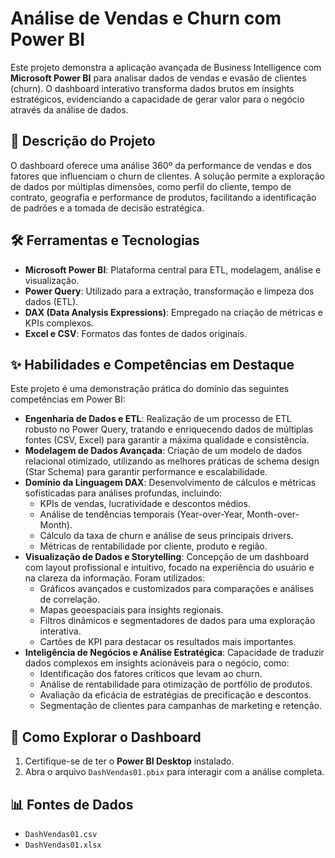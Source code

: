 # Análise de Vendas e Churn com Power BI

Este projeto demonstra a aplicação avançada de Business Intelligence com **Microsoft Power BI** para analisar dados de vendas e evasão de clientes (churn). O dashboard interativo transforma dados brutos em insights estratégicos, evidenciando a capacidade de gerar valor para o negócio através da análise de dados.

## 📜 Descrição do Projeto

O dashboard oferece uma análise 360º da performance de vendas e dos fatores que influenciam o churn de clientes. A solução permite a exploração de dados por múltiplas dimensões, como perfil do cliente, tempo de contrato, geografia e performance de produtos, facilitando a identificação de padrões e a tomada de decisão estratégica.

## 🛠️ Ferramentas e Tecnologias

*   **Microsoft Power BI**: Plataforma central para ETL, modelagem, análise e visualização.
*   **Power Query**: Utilizado para a extração, transformação e limpeza dos dados (ETL).
*   **DAX (Data Analysis Expressions)**: Empregado na criação de métricas e KPIs complexos.
*   **Excel e CSV**: Formatos das fontes de dados originais.

## ✨ Habilidades e Competências em Destaque

Este projeto é uma demonstração prática do domínio das seguintes competências em Power BI:

*   **Engenharia de Dados e ETL**: Realização de um processo de ETL robusto no Power Query, tratando e enriquecendo dados de múltiplas fontes (CSV, Excel) para garantir a máxima qualidade e consistência.
*   **Modelagem de Dados Avançada**: Criação de um modelo de dados relacional otimizado, utilizando as melhores práticas de schema design (Star Schema) para garantir performance e escalabilidade.
*   **Domínio da Linguagem DAX**: Desenvolvimento de cálculos e métricas sofisticadas para análises profundas, incluindo:
    *   KPIs de vendas, lucratividade e descontos médios.
    *   Análise de tendências temporais (Year-over-Year, Month-over-Month).
    *   Cálculo da taxa de churn e análise de seus principais drivers.
    *   Métricas de rentabilidade por cliente, produto e região.
*   **Visualização de Dados e Storytelling**: Concepção de um dashboard com layout profissional e intuitivo, focado na experiência do usuário e na clareza da informação. Foram utilizados:
    *   Gráficos avançados e customizados para comparações e análises de correlação.
    *   Mapas geoespaciais para insights regionais.
    *   Filtros dinâmicos e segmentadores de dados para uma exploração interativa.
    *   Cartões de KPI para destacar os resultados mais importantes.
*   **Inteligência de Negócios e Análise Estratégica**: Capacidade de traduzir dados complexos em insights acionáveis para o negócio, como:
    *   Identificação dos fatores críticos que levam ao churn.
    *   Análise de rentabilidade para otimização de portfólio de produtos.
    *   Avaliação da eficácia de estratégias de precificação e descontos.
    *   Segmentação de clientes para campanhas de marketing e retenção.

## 🚀 Como Explorar o Dashboard

1.  Certifique-se de ter o **Power BI Desktop** instalado.
2.  Abra o arquivo `DashVendas01.pbix` para interagir com a análise completa.

## 📊 Fontes de Dados

*   `DashVendas01.csv`
*   `DashVendas01.xlsx`